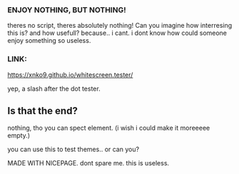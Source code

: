 ### ENJOY NOTHING, BUT NOTHING!
theres no script, theres absolutely nothing!
Can you imagine how interresing this is? and how usefull? because.. i cant.
i dont know how could someone enjoy something so useless.

### LINK: 
https://xnko9.github.io/whitescreen.tester/

yep, a slash after the dot tester.


## Is that the end?
nothing, tho you can spect element. (i wish i could make it moreeeee empty.)

you can use this to test themes.. or can you?



MADE WITH NICEPAGE.
dont spare me. this is useless.
